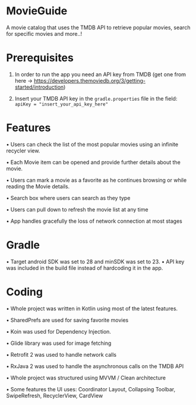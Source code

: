 # MovieGuide
A movie catalog that uses the TMDB API to retrieve popular movies, search for specific movies and more..!

# Prerequisites

1) In order to run the app you need an API key from TMDB 
(get one from here -> https://developers.themoviedb.org/3/getting-started/introduction)

2) Insert your TMDB API key in the `gradle.properties` file in the field:
`apiKey = "insert_your_api_key_here"`

# Features

•	Users can check the list of the most popular movies using an infinite recycler view.

•	Each Movie item can be opened and provide further details about the movie.

•	Users can mark a movie as a favorite as he continues browsing or while reading the Movie details.

•	Search box where users can search as they type

•	Users can pull down to refresh the movie list at any time

•	App handles gracefully the loss of network connection at most stages 

# Gradle

•	Target android SDK was set to 28 and minSDK was set to 23. 
•	API key was included in the build file instead of hardcoding it in the app. 


# Coding
•	Whole project was written in Kotlin using most of the latest features.

•	SharedPrefs are used for saving favorite movies

•	Koin was used for Dependency Injection.

•	Glide library was used for image fetching

•	Retrofit 2 was used to handle network calls

•	RxJava 2 was used to handle the asynchronous calls on the TMDB API

•	Whole project was structured using MVVM / Clean architecture 

•	Some features the UI uses: Coordinator Layout, Collapsing Toolbar, SwipeRefresh, RecyclerView, CardView
